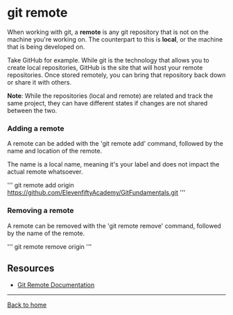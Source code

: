 # git remote

When working with git, a **remote** is any git repository that is not on the machine you're working on. The counterpart to this is **local**, or the machine that is being developed on.

Take GitHub for example. While git is the technology that allows you to create local repositories, GitHub is the site that will host your remote repositories. Once stored remotely, you can bring that repository back down or share it with others.

**Note**: While the repositories (local and remote) are related and track the same project, they can have different states if changes are not shared between the two.

### Adding a remote

A remote can be added with the 'git remote add' command, followed by the name and location of the remote.

The name is a local name, meaning it's your label and does not impact the actual remote whatsoever.

'''
git remote add origin https://github.com/ElevenfiftyAcademy/GitFundamentals.git
'''

### Removing a remote

A remote can be removed with the 'git remote remove' command, followed by the name of the remote.

 '''
 git remote remove origin
 '''

 ## Resources

  - [Git Remote Documentation](https://git-scm.com/docs/git-remote)

   ---

[Back to home](../README.md)